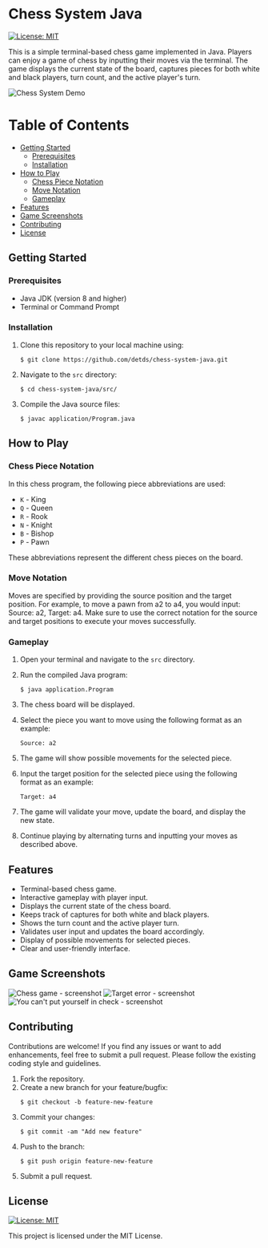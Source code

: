 # Chess System Java

[![License: MIT](https://img.shields.io/badge/License-MIT-yellowgreen.svg)](https://github.com/detds/chess-system-java/blob/main/LICENSE)

This is a simple terminal-based chess game implemented in Java. Players can enjoy a game of chess by inputting their moves via the terminal. The game displays the current state of the board, captures pieces for both white and black players, turn count, and the active player's turn.

![Chess System Demo](assets/chess-system-java-demo.gif) 

# Table of Contents

- [Getting Started](#getting-started)
  - [Prerequisites](#prerequisites)
  - [Installation](#installation)
- [How to Play](#how-to-play)
  - [Chess Piece Notation](#chess-piece-notation)
  - [Move Notation](#move-notation)
  - [Gameplay](#gameplay)
- [Features](#features)
- [Game Screenshots](#game-screenshots)
- [Contributing](#contributing)
- [License](#license)


## Getting Started

### Prerequisites

- Java JDK (version 8 and higher)
- Terminal or Command Prompt

### Installation

1. Clone this repository to your local machine using:
   
   ```console
   $ git clone https://github.com/detds/chess-system-java.git
   ```
   
2. Navigate to the `src` directory:
   
    ```console
    $ cd chess-system-java/src/
    ```

3. Compile the Java source files:
    
    ```console
    $ javac application/Program.java
    ```

## How to Play

### Chess Piece Notation

In this chess program, the following piece abbreviations are used:

- `K` - King
- `Q` - Queen
- `R` - Rook
- `N` - Knight
- `B` - Bishop
- `P` - Pawn

These abbreviations represent the different chess pieces on the board.

### Move Notation

Moves are specified by providing the source position and the target position. For example, to move a pawn from a2 to a4, you would input: Source: a2, Target: a4.
Make sure to use the correct notation for the source and target positions to execute your moves successfully.

### Gameplay

1. Open your terminal and navigate to the `src` directory.
2. Run the compiled Java program:
    
    ```console
    $ java application.Program 
    ```
3. The chess board will be displayed.
4. Select the piece you want to move using the following format as an example:
   
   ```
   Source: a2
   ```

5. The game will show possible movements for the selected piece.
6. Input the target position for the selected piece using the following format as an example:
   
   ```
   Target: a4
   ```
7. The game will validate your move, update the board, and display the new state.
8. Continue playing by alternating turns and inputting your moves as described above.

## Features

- Terminal-based chess game.
- Interactive gameplay with player input.
- Displays the current state of the chess board.
- Keeps track of captures for both white and black players.
- Shows the turn count and the active player turn.
- Validates user input and updates the board accordingly.
- Display of possible movements for selected pieces.
- Clear and user-friendly interface.

## Game Screenshots
![Chess game - screenshot](assets/ss-1.jpg)
![Target error - screenshot](assets/ss-2.jpg)
![You can't put yourself in check - screenshot](assets/ss-3.jpg)

## Contributing
Contributions are welcome! If you find any issues or want to add enhancements, feel free to submit a pull request. Please follow the existing coding style and guidelines.

1. Fork the repository.
2. Create a new branch for your feature/bugfix: 
    ```console
    $ git checkout -b feature-new-feature
    ```
3. Commit your changes:
   ```console
   $ git commit -am "Add new feature"
   ```
4. Push to the branch:
   ```console
   $ git push origin feature-new-feature
   ```
5. Submit a pull request.

## License

[![License: MIT](https://img.shields.io/badge/License-MIT-yellowgreen.svg)](https://github.com/detds/chess-system-java/blob/main/LICENSE)

This project is licensed under the MIT License.
